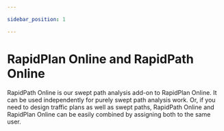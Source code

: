 ```yaml
---

sidebar_position: 1

---
```

# RapidPlan Online and RapidPath Online

RapidPath Online is our swept path analysis add-on to RapidPlan Online. It can be used independently for purely swept path analysis work. Or, if you need to design traffic plans as well as swept paths, RapidPath Online and RapidPlan Online can be easily combined by assigning both to the same user.
